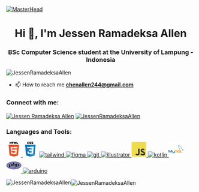 [![MasterHead](https://i.pinimg.com/originals/77/ca/a3/77caa32884d735d439ade45ba37feaf2.gif)](www.linkedin.com/in/jessen-ramadeksa-allen-7099b8312)

<h1 align="center">Hi 👋, I'm Jessen Ramadeksa Allen</h1>
<h3 align="center">BSc Computer Science student at the University of Lampung - Indonesia</h3>
<!-- <img align="right" alt="Coding" width="400" src="https://mir-s3-cdn-cf.behance.net/project_modules/hd/06f21a161921919.63cd7887d0a70.gif"> -->

<p align="left"> <img src="https://komarev.com/ghpvc/?username=JessenRamadeksaAllen&label=Profile%20views&color=0e75b6&style=flat" alt="JessenRamadeksaAllen" /> </p>

- 📫 How to reach me **chenallen244@gmail.com**

<h3 align="left">Connect with me:</h3>
<p align="left">
<a href="[https://www.linkedin.com/in/jessen-ramadeksa-allen/](https://docs.google.com/document/d/1XPgzSdPsbfux85kxVsZNSyAoYSzKR_f6eqRUn1gKrgs/edit?usp=sharing)" target="blank"><img align="center" src="https://raw.githubusercontent.com/rahuldkjain/github-profile-readme-generator/master/src/images/icons/Social/linked-in-alt.svg" alt="Jessen Ramadeksa Allen" height="30" width="40" /></a>
<a href="[https://instagram.com/JessenRamadeksaAllen](https://www.instagram.com/chenaallen/?igsh=MWU1NXc1bXY1ejRmcw%3D%3D&utm_source=qr)" target="blank"><img align="center" src="https://raw.githubusercontent.com/rahuldkjain/github-profile-readme-generator/master/src/images/icons/Social/instagram.svg" alt="JessenRamadeksaAllen" height="30" width="40" /></a>
</p>

<h3 align="left">Languages and Tools:</h3>
<p align="left"> <a href="https://www.w3.org/html/" target="_blank" rel="noreferrer"> <img src="https://raw.githubusercontent.com/devicons/devicon/master/icons/html5/html5-original-wordmark.svg" alt="html5" width="40" height="40"/> </a> <a href="https://www.w3schools.com/css/" target="_blank" rel="noreferrer"> </a> <img src="https://raw.githubusercontent.com/devicons/devicon/master/icons/css3/css3-original-wordmark.svg" alt="css3" width="40" height="40"/> </a> <a href="https://tailwindcss.com/" target="_blank" rel="noreferrer"> <img src="https://www.vectorlogo.zone/logos/tailwindcss/tailwindcss-icon.svg" alt="tailwind" width="40" height="40"/> </a> <a href="https://www.figma.com/" target="_blank" rel="noreferrer"> <img src="https://www.vectorlogo.zone/logos/figma/figma-icon.svg" alt="figma" width="40" height="40"/> </a> <a href="https://git-scm.com/" target="_blank" rel="noreferrer"> <img src="https://www.vectorlogo.zone/logos/git-scm/git-scm-icon.svg" alt="git" width="40" height="40"/> </a> <a href="https://www.adobe.com/in/products/illustrator.html" target="_blank" rel="noreferrer"> <img src="https://www.vectorlogo.zone/logos/adobe_illustrator/adobe_illustrator-icon.svg" alt="illustrator" width="40" height="40"/> </a> <a href="https://developer.mozilla.org/en-US/docs/Web/JavaScript" target="_blank" rel="noreferrer"> <img src="https://raw.githubusercontent.com/devicons/devicon/master/icons/javascript/javascript-original.svg" alt="javascript" width="40" height="40"/> </a> <a href="https://kotlinlang.org" target="_blank" rel="noreferrer"> <img src="https://www.vectorlogo.zone/logos/kotlinlang/kotlinlang-icon.svg" alt="kotlin" width="40" height="40"/> </a> <a href="https://www.mysql.com/" target="_blank" rel="noreferrer"> <img src="https://raw.githubusercontent.com/devicons/devicon/master/icons/mysql/mysql-original-wordmark.svg" alt="mysql" width="40" height="40"/> </a> <a href="https://www.php.net" target="_blank" rel="noreferrer"> <img src="https://raw.githubusercontent.com/devicons/devicon/master/icons/php/php-original.svg" alt="php" width="40" height="40"/> <a href="https://www.arduino.cc/" target="_blank" rel="noreferrer"> <img src="https://cdn.worldvectorlogo.com/logos/arduino-1.svg" alt="arduino" width="40" height="40"/> </a> </p>

<p><img align="left" src="https://github-readme-stats.vercel.app/api/top-langs?username=JessenRamadeksaAllen&show_icons=true&locale=en&layout=compact&theme=dark" alt="JessenRamadeksaAllen" /></p>

<p><img align="center" src="https://github-readme-streak-stats.herokuapp.com/?user=JessenRamadeksaAllen&theme=dark" alt="JessenRamadeksaAllen" /></p>
